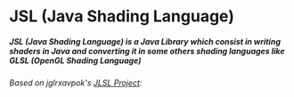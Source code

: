 # JSL (Java Shading Language)

##### JSL (Java Shading Language) is a Java Library which consist in writing shaders in Java and converting it in some others shading languages like GLSL (OpenGL Shading Language)

###### Based on jglrxavpok's [JLSL Project](https://github.com/jglrxavpok/JLSL): 